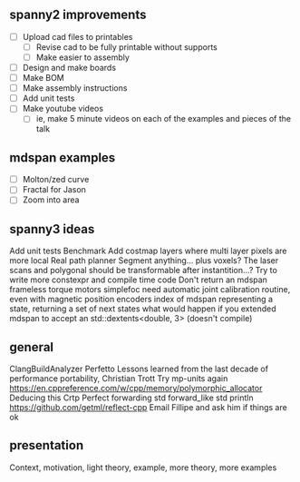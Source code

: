 ## spanny2 improvements
- [ ] Upload cad files to printables
    - [ ] Revise cad to be fully printable without supports
    - [ ] Make easier to assembly
- [ ] Design and make boards
- [ ] Make BOM
- [ ] Make assembly instructions
- [ ] Add unit tests
- [ ] Make youtube videos
    - [ ] ie, make 5 minute videos on each of the examples and pieces of the talk

## mdspan examples
- [ ] Molton/zed curve
- [ ] Fractal for Jason
- [ ] Zoom into area 

## spanny3 ideas
Add unit tests
Benchmark
Add costmap layers where  multi layer pixels are more local
Real path planner
Segment anything... plus voxels?
The laser scans and polygonal should be transformable after instantition...?
Try to write more constexpr and compile time code
Don't return an mdspan
frameless torque motors
simplefoc
need automatic joint calibration routine, even with magnetic position encoders
index of mdspan representing a state, returning a set of next states
what would happen if you extended mdspan to accept an std::dextents<double, 3> (doesn't compile)

## general
ClangBuildAnalyzer
Perfetto
Lessons learned from the last decade of performance portability, Christian Trott
Try mp-units again
https://en.cppreference.com/w/cpp/memory/polymorphic_allocator
Deducing this
Crtp
Perfect forwarding
std forward_like
std println
https://github.com/getml/reflect-cpp
Email Fillipe and ask him if things are ok

## presentation 
Context, motivation, light theory, example, more theory, more examples 
